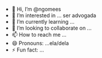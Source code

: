 - 👋 Hi, I’m @ngomees
- 👀 I’m interested in ... ser advogada
- 🌱 I’m currently learning ...
- 💞️ I’m looking to collaborate on ...
- 📫 How to reach me ...
- 😄 Pronouns: ...ela/dela
- ⚡ Fun fact: ...

<!---
ngomees/ngomees is a ✨ special ✨ repository because its `README.md` (this file) appears on your GitHub profile.
You can click the Preview link to take a look at your changes.
--->
